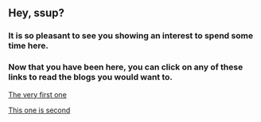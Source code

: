 

## Hey, ssup?
### It is so pleasant to see you showing an interest to spend some time here.
### Now that you have been here, you can click on any of these links to read the blogs you would want to.

 
 [The very first one](1.md)

 
 [This one is second](2.md)
